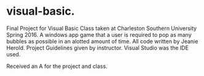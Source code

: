# visual-basic.
Final Project for Visual Basic Class taken at Charleston Southern University Spring 2016.
A windows app game that a user is required to pop as many bubbles as possible in an alotted amount of time. 
All code written by Jeanie Herold.
Project Guidelines given by instructor. 
Visual Studio was the IDE used. 

Received an A for the project and class. 
